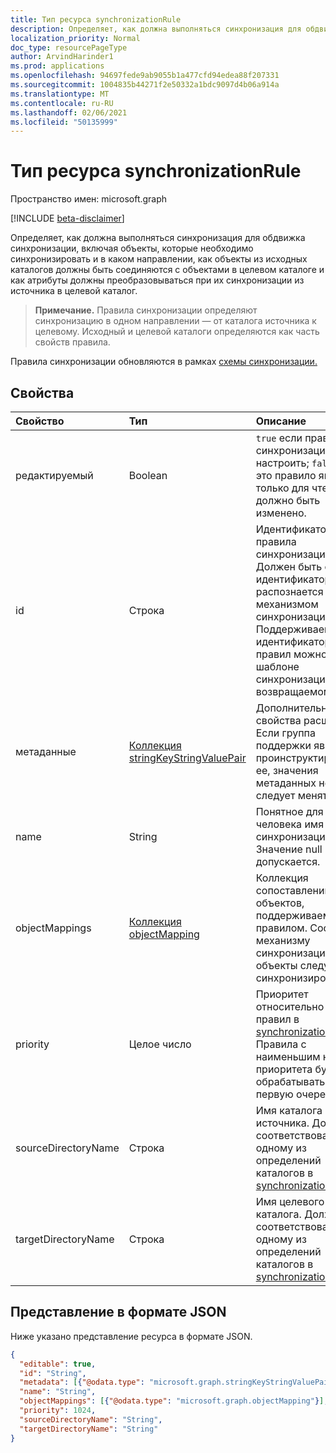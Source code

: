 ```yaml
---
title: Тип ресурса synchronizationRule
description: Определяет, как должна выполняться синхронизация для обдвижки синхронизации.
localization_priority: Normal
doc_type: resourcePageType
author: ArvindHarinder1
ms.prod: applications
ms.openlocfilehash: 94697fede9ab9055b1a477cfd94edea88f207331
ms.sourcegitcommit: 1004835b44271f2e50332a1bdc9097d4b06a914a
ms.translationtype: MT
ms.contentlocale: ru-RU
ms.lasthandoff: 02/06/2021
ms.locfileid: "50135999"
---
```

# <a name="synchronizationrule-resource-type"></a>Тип ресурса synchronizationRule

Пространство имен: microsoft.graph

[!INCLUDE [beta-disclaimer](../../includes/beta-disclaimer.md)]

Определяет, как должна выполняться синхронизация для обдвижка синхронизации, включая объекты, которые необходимо синхронизировать и в каком направлении, как объекты из исходных каталогов должны быть соединяются с объектами в целевом каталоге и как атрибуты должны преобразовываться при их синхронизации из источника в целевой каталог.

>**Примечание.** Правила синхронизации определяют синхронизацию в одном направлении — от каталога источника к целевому. Исходный и целевой каталоги определяются как часть свойств правила.

Правила синхронизации обновляются в рамках [схемы синхронизации.](synchronization-synchronizationschema.md)

## <a name="properties"></a>Свойства

| Свойство      | Тип      | Описание    |
|:--------------|:----------|:---------------|
|редактируемый       |Boolean    |`true` если правило синхронизации можно настроить; `false` если это правило является только для чтения и не должно быть изменено.|
|id             |Строка     |Идентификатор правила синхронизации. Должен быть одним из идентификаторов, распознается механизмом синхронизации. Поддерживаемые идентификаторы правил можно найти в шаблоне синхронизации, возвращаемом API.|
|метаданные       |[Коллекция stringKeyStringValuePair](synchronization-stringkeystringvaluepair.md) |Дополнительные свойства расширения. Если группа поддержки явно не проинструктировали ее, значения метаданных не следует менять.|
|name           |String     |Понятное для человека имя правила синхронизации. Значение null не допускается.|
|objectMappings |[Коллекция objectMapping](synchronization-objectmapping.md)    |Коллекция сопоставлений объектов, поддерживаемых правилом. Сообщает механизму синхронизации, какие объекты следует синхронизировать.|
|priority       |Целое число    |Приоритет относительно других правил в [synchronizationSchema.](synchronization-synchronizationschema.md) Правила с наименьшим номером приоритета будут обрабатываться в первую очередь.|
|sourceDirectoryName       |Строка    |Имя каталога источника. Должно соответствовать одному из определений каталогов в [synchronizationSchema.](synchronization-synchronizationschema.md)|
|targetDirectoryName       |Строка    |Имя целевого каталога. Должно соответствовать одному из определений каталогов в [synchronizationSchema.](synchronization-synchronizationschema.md)|

## <a name="json-representation"></a>Представление в формате JSON

Ниже указано представление ресурса в формате JSON.

<!-- {
  "blockType": "resource",
  "optionalProperties": [

  ],
  "@odata.type": "microsoft.graph.synchronizationRule"
}-->

```json
{
  "editable": true,
  "id": "String",
  "metadata": [{"@odata.type": "microsoft.graph.stringKeyStringValuePair"}],
  "name": "String",
  "objectMappings": [{"@odata.type": "microsoft.graph.objectMapping"}],
  "priority": 1024,
  "sourceDirectoryName": "String",
  "targetDirectoryName": "String"
}

```

<!-- uuid: 8fcb5dbc-d5aa-4681-8e31-b001d5168d79
2015-10-25 14:57:30 UTC -->
<!--
{
  "type": "#page.annotation",
  "description": "synchronizationRule resource",
  "keywords": "",
  "section": "documentation",
  "tocPath": "",
  "suppressions": []
}
-->


